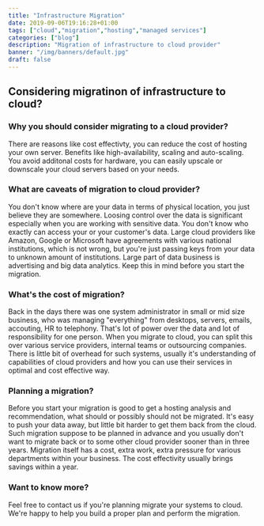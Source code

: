 ```yaml
---
title: "Infrastructure Migration"
date: 2019-09-06T19:16:28+01:00
tags: ["cloud","migration","hosting","managed services"]
categories: ["blog"]
description: "Migration of infrastructure to cloud provider"
banner: "/img/banners/default.jpg"
draft: false
---
```


Considering migratinon of infrastructure to cloud?
--------------------------------------------------

### Why you should consider migrating to a cloud provider?

There are reasons like cost effectivty, you can reduce the cost of hosting your own server. Benefits like high-availability, scaling and auto-scaling. You avoid additonal costs for hardware, you can easily upscale or downscale your cloud servers based on your needs.

### What are caveats of migration to cloud provider?

You don't know where are your data in terms of physical location, you just believe they are somewhere. Loosing control over the data is significant especially when you are working with sensitive data. You don't know who exactly can access your or your customer's data. Large cloud providers like Amazon, Google or Microsoft have agreements with various national institutions, which is not wrong, but you're just passing keys from your data to unknown amount of institutions. Large part of data business is advertising and big data analytics. Keep this in mind before you start the migration.

### What's the cost of migration?

Back in the days there was one system administrator in small or mid size business, who was managing "everything" from desktops, servers, emails, accouting, HR to telephony. That's lot of power over the data and lot of responsibility for one person. When you migrate to cloud, you can split this over various service providers, internal teams or outsourcing companies. There is little bit of overhead for such systems, usually it's understanding of capabilities of cloud providers and how you can use their services in optimal and cost effective way.

### Planning a migration?

Before you start your migration is good to get a hosting analysis and recommendation, what should or possibly should not be migrated. It's easy to push your data away, but little bit harder to get them back from the cloud. Such migration suppose to be planned in advance and you usually don't want to migrate back or to some other cloud provider sooner than in three years. Migration itself has a cost, extra work, extra pressure for various departments within your business. The cost effectivity usually brings savings within a year.

### Want to know more?

Feel free to contact us if you're planning migrate your systems to cloud. We're happy to help you build a proper plan and perform the migration.
